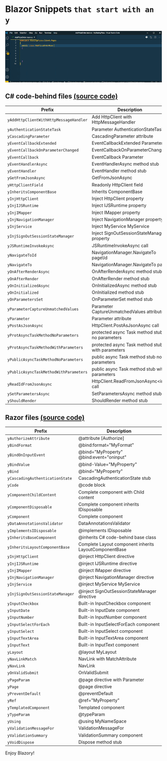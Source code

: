 # Blazor Snippets `that start with an y`

![Blazory in Action!](images/blazory_csharp.gif "Blazory - Blazor snippets that start with an 'y' - in Action!")

## C# code-behind files [(source code)](https://github.com/bartvanhoey/Blazory/blob/master/snippets/blazory_csharp.json)

| Prefix                                 | Description                                      |
| -------------------------------------- | ------------------------------------------------ |
| `yAddHttpClientWithHttpMessageHandler` | Add HttpClient with HttpMessageHandler           |
| `yAuthenticationStateTask`             | Parameter AuthenticationStateTask                |
| `yCascadingParameter`                  | CascadingParameter attribute                     |
| `yEventCallbackExtended`               | EventCallbackExtended Parameter                  |
| `yEventCallbackOnParameterChanged`     | EventCallbackOnParameterChanged                  |
| `yEventCallback`                       | EventCallback Parameter                          |
| `yEventHandlerAsync`                   | EventHandlerAsync method stub                    |
| `yEventHandler`                        | EventHandler method stub                         |
| `yGetFromJsonAsync`                    | GetFromJsonAsync                                 |
| `yHttpClientField`                     | Readonly HttpClient field                        |
| `yInheritsComponentBase`               | Inherits ComponentBase                           |
| `yInjHttpClient`                       | Inject HttpClient property                       |
| `yInjIJSRuntime`                       | Inject IJSRuntime property                       |
| `yInjIMapper`                          | Inject IMapper property                          |
| `yInjNavigationManager`                | Inject NavigationManager property                |
| `yInjService`                          | Inject MyService MyService                       |
| `yInjSignOutSessionStateManager`       | Inject SignOutSessionStateManager property       |
| `yJSRuntimeInvokeAsync`                | JSRuntimeInvokeAsync call                        |
| `yNavigateToId`                        | NavigationManager.NavigateTo page\Id             |
| `yNavigateTo`                          | NavigationManager.NavigateTo page                |
| `yOnAfterRenderAsync`                  | OnAfterRenderAsync method stub                   |
| `yOnAfterRender`                       | OnAfterRender method stub                        |
| `yOnInitializedAsync`                  | OnInitializedAsync method stub                   |
| `yOnInitialized`                       | OnInitialized method stub                        |
| `yOnParametersSet`                     | OnParameterSet method stub                       |
| `yParameterCaptureUnmatchedValues`     | Parameter CaptureUnmatchedValues attribute       |
| `yParameter`                           | Parameter attribute                              |
| `yPostAsJsonAsync`                     | HttpClient.PostAsJsonAsync call                  |
| `yProtAsyncTaskMethodNoParameters`     | protected async Task method stub no parameters   |
| `yProtAsyncTaskMethodWithParameters`   | protected async Task method stub with parameters |
| `yPublicAsyncTaskMethodNoParameters`   | public async Task method stub no parameters      |
| `yPublicAsyncTaskMethodWithParameters` | public async Task method stub with parameters    |
| `yReadIdFromJsonAsync`                 | HttpClient.ReadFromJsonAsync\<int> call          |
| `ySetParametersAsync`                  | SetParametersAsync method stub                   |
| `yShouldRender`                        | ShouldRender method stub                         |

## Razor files [(source code)](https://github.com/bartvanhoey/Blazory/blob/master/snippets/blazory_razor.json)

| Prefix                          | Description                                            |
| ------------------------------- | ------------------------------------------------------ |
| `yAuthorizeAttribute`           | @attribute [Authorize]                                 |
| `yBindFormat`                   | @bind:format="MyFormat"                                |
| `yBindOnInputEvent`             | @bind="MyProperty" @bind:event="oninput"               |
| `yBindValue`                    | @bind-Value="MyProperty"                               |
| `yBind`                         | @bind="MyProperty"                                     |
| `yCascadingAuthenticationState` | CascadingAuthenticationState stub                      |
| `yCode`                         | @code block                                            |
| `yComponentChildContent`        | Complete component with Child content                  |
| `yComponentDisposable`          | Complete component inherits IDisposable                |
| `yComponent`                    | Complete component                                     |
| `yDataAnnotationsValidator`     | DataAnnotationsValidator                               |
| `yImplementsIDisposable`        | @implements IDisposable                                |
| `yInheritsBaseComponent`        | @inherits C# code-behind base class                    |
| `yInheritsLayoutComponentBase`  | Complete Layout component inherits LayoutComponentBase |
| `yInjHttpClient`                | @inject HttpClient directive                           |
| `yInjIJSRuntime`                | @inject IJSRuntime directive                           |
| `yInjIMapper`                   | @inject IMapper directive                              |
| `yInjNavigationManager`         | @inject NavigationManager directive                    |
| `yInjService`                   | @inject MyService MyService                            |
| `yInjSignOutSessionStateManager`| @inject SignOutSessionStateManager directive           |
| `yInputCheckbox`                | Built-in InputCheckbox component                       |
| `yInputDate`                    | Built-in InputDate component                           |
| `yInputNumber`                  | Built-in InputNumber component                         |
| `yInputSelectForEach`           | Built-in InputSelectForEach component                  |
| `yInputSelect`                  | Built-in InputSelect component                         |
| `yInputTextArea`                | Built-in InputTextArea component                       |
| `yInputText`                    | Built-in InputText component                           |
| `yLayout`                       | @layout MyLayout                                       |
| `yNavLinkMatch`                 | NavLink with MatchAttribute                            |
| `yNavLink`                      | NavLink                                                |
| `yOnValidSubmit`                | OnValidSubmit                                          |
| `yPageParam`                    | @page directive with Parameter                         |
| `yPage`                         | @page directive                                        |
| `yPreventDefault`               | @preventDefault                                        |
| `yRef`                          | @ref="MyProperty"                                      |
| `yTemplatedComponent`           | Templated component                                    |
| `yTypeParam`                    | @typeParam                                             |
| `yUsing`                        | @using MyNameSpace                                     |
| `yValidationMessageFor`         | ValidationMessageFor                                   |
| `yValidationSummary`            | ValidationSummary component                            |
| `yVoidDispose`                  | Dispose method stub                                    |

Enjoy Blazory!
